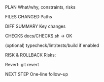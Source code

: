 PLAN
What/why, constraints, risks

FILES CHANGED
Paths

DIFF SUMMARY
Key changes

CHECKS
docs/CHECKS.sh → OK

(optional) typecheck/lint/tests/build if enabled

RISK & ROLLBACK
Risks:

Revert: git revert <commit-sha>

NEXT STEP
One-line follow-up
